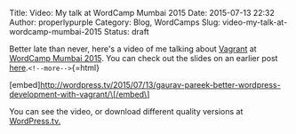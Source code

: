 Title: Video: My talk at WordCamp Mumbai 2015
Date: 2015-07-13 22:32
Author: properlypurple
Category: Blog, WordCamps
Slug: video-my-talk-at-wordcamp-mumbai-2015
Status: draft

Better late than never, here's a video of me talking about [Vagrant](http://vagrantup.com/) at [WordCamp Mumbai 2015](http://mumbai.wordcamp.org/2015/). You can check out the slides on an earlier post [here](http://grv.rocks/2015/03/17/speaking-at-wordcamp-mumbai-2015/).`<!--more-->`{=html}

\[embed\]http://wordpress.tv/2015/07/13/gaurav-pareek-better-wordpress-development-with-vagrant/\[/embed\]

You can see the video, or download different quality versions at [WordPress.tv.](http://wordpress.tv/2015/07/13/gaurav-pareek-better-wordpress-development-with-vagrant/)
